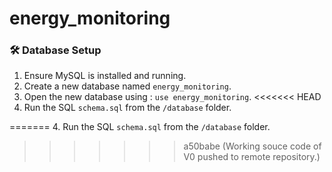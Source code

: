 # energy_monitoring
### 🛠️ Database Setup
1. Ensure MySQL is installed and running.
2. Create a new database named `energy_monitoring`.
3. Open the new database using : `use energy_monitoring`.
<<<<<<< HEAD
4. Run the SQL `schema.sql` from the `/database` folder.
   
=======
4. Run the SQL `schema.sql` from the `/database` folder.
>>>>>>> a50babe (Working souce code of V0 pushed to remote repository.)
